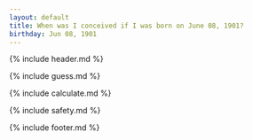 ```yaml
---
layout: default
title: When was I conceived if I was born on June 08, 1901?
birthday: Jun 08, 1901
---
```


{% include header.md %}

{% include guess.md %}

{% include calculate.md %}

{% include safety.md %}

{% include footer.md %}



